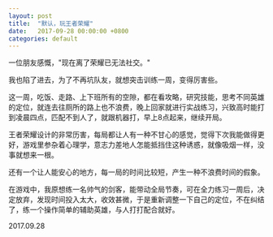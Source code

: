 ```yaml
---
layout: post
title:  "默认，玩王者荣耀"
date:   2017-09-28 00:00:00 +0800
categories: default
---
```


一位朋友感慨，"现在离了荣耀已无法社交。"

我也陷了进去，为了不再坑队友，就想突击训练一周，变得厉害些。

这一周，吃饭、走路、上下班所有的空隙，都在看攻略，研究技能，思考不同英雄的定位，就连去往厕所的路上也不浪费，晚上回家就进行实战练习，兴致高时能打到凌晨四点，匹配不到人了，就跟机器打，早上8点起来，继续开局。

王者荣耀设计的非常历害，每局都让人有一种不甘心的感觉，觉得下次我能做得更好，游戏里参杂着心理学，意志力差地人怎能抵挡住这种诱惑，就像吸烟一样，没事就想来一根。

还有一个让人能安心的地方，每一局的时间比较短，产生一种不浪费时间的假象。

在游戏中，我原想练一名帅气的剑客，能带动全局节奏，可在全力练习一周后，决定放弃，发现时间投入太大，收效甚微，于是重新调整一下自己的定位，不在纠结了，练一个操作简单的辅助英雄，与人打打配合就好。

2017.09.28